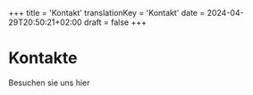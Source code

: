 +++
title = 'Kontakt'
translationKey = 'Kontakt'
date = 2024-04-29T20:50:21+02:00
draft = false
+++

# Kontakte

Besuchen sie uns hier